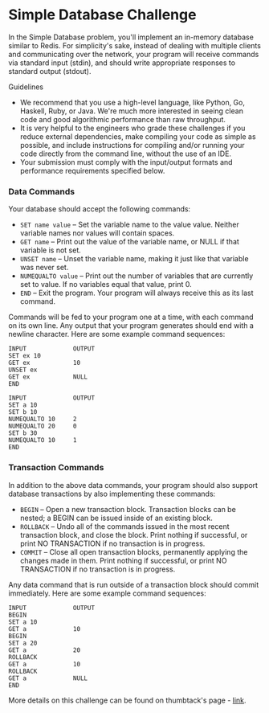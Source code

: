 # Simple Database Challenge
In the Simple Database problem, you'll implement an in-memory database similar to Redis. For simplicity's sake, instead of dealing with multiple clients and communicating over the network, your program will receive commands via standard input (stdin), and should write appropriate responses to standard output (stdout).

Guidelines

- We recommend that you use a high-level language, like Python, Go, Haskell, Ruby, or Java. We're much more interested in seeing clean code and good algorithmic performance than raw throughput.
- It is very helpful to the engineers who grade these challenges if you reduce external dependencies, make compiling your code as simple as possible, and include instructions for compiling and/or running your code directly from the command line, without the use of an IDE.
- Your submission must comply with the input/output formats and performance requirements specified below.

### Data Commands

Your database should accept the following commands:
- `SET name value` – Set the variable name to the value value. Neither variable names nor values will contain spaces.
- `GET name` – Print out the value of the variable name, or NULL if that variable is not set.
- `UNSET name` – Unset the variable name, making it just like that variable was never set.
- `NUMEQUALTO value` – Print out the number of variables that are currently set to value. If no variables equal that value, print 0.
- `END` – Exit the program. Your program will always receive this as its last command.

Commands will be fed to your program one at a time, with each command on its own line. Any output that your program generates should end with a newline character. Here are some example command sequences:

```
INPUT             OUTPUT
SET ex 10
GET ex            10
UNSET ex
GET ex            NULL
END
```
```
INPUT             OUTPUT
SET a 10
SET b 10
NUMEQUALTO 10     2
NUMEQUALTO 20     0
SET b 30
NUMEQUALTO 10     1
END
```

### Transaction Commands

In addition to the above data commands, your program should also support database transactions by also implementing these commands:
- `BEGIN` – Open a new transaction block. Transaction blocks can be nested; a BEGIN can be issued inside of an existing block.
- `ROLLBACK` – Undo all of the commands issued in the most recent transaction block, and close the block. Print nothing if successful, or print NO TRANSACTION if no transaction is in progress.
- `COMMIT` – Close all open transaction blocks, permanently applying the changes made in them. Print nothing if successful, or print NO TRANSACTION if no transaction is in progress.

Any data command that is run outside of a transaction block should commit immediately. Here are some example command sequences:

```
INPUT             OUTPUT
BEGIN
SET a 10
GET a             10
BEGIN
SET a 20
GET a             20
ROLLBACK
GET a             10
ROLLBACK
GET a             NULL
END
```

More details on this challenge can be found on thumbtack's page - [link](https://www.thumbtack.com/challenges/simple-database).
